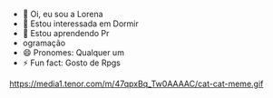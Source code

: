 - 👋 Oi, eu sou a Lorena
- 👀 Estou interessada em Dormir
- 🌱 Estou aprendendo Pr
- ogramação
- 😄 Pronomes: Qualquer um
- ⚡ Fun fact: Gosto de Rpgs

https://media1.tenor.com/m/47qpxBq_Tw0AAAAC/cat-cat-meme.gif

<!---
Myena1/Myena1 is a ✨ special ✨ repository because its `README.md` (this file) appears on your GitHub profile.
You can click the Preview link to take a look at your changes.
--->
